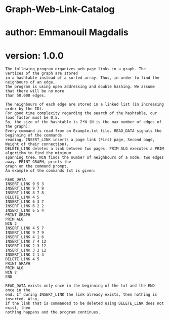 # Graph-Web-Link-Catalog


# author: Emmanouil Magdalis

# version: 1.0.0

    The following program organizes web page links in a graph. The vertices of the graph are stored
    in a hashtable instead of a sorted array. Thus, in order to find the neighbours of an edge,
    the program is using open addressing and double hashing. We assume that there will be no more
    than 50.000 edges.

    The neighbours of each edge are stored in a linked list (in increasing order by the ID).
    For good time complexity regarding the search of the hashtable, our load factor must be 0,5.
    So, the size of the hashtable is 2*N (N is the max number of edges of the graph).
    Every command is read from an Example.txt file. READ_DATA signals the beginning of the commands
    reading. INSERT_LINK inserts a page link (First page, Second page, Weight of their connection).
    DELETE_LINK deletes a link between two pages. PRIM ALG executes a PRIM algorithm to find the minimum
    spanning tree. NCN finds the number of neighbours of a node, two edges away. PRINT GRAPH, prints the
    graph on the command prompt.
    An example of the commands txt is given:

    READ_DATA
    INSERT_LINK 9 5 3
    INSERT_LINK 9 7 9
    INSERT_LINK 8 7 8
    DELETE_LINK 4 5
    INSERT_LINK 6 3 7
    INSERT_LINK 6 2 2
    INSERT_LINK 6 5 4
    PRINT GRAPH
    PRIM ALG
    NCN 2
    INSERT_LINK 4 5 7
    INSERT_LINK 9 7 9
    INSERT_LINK 4 1 6
    INSERT_LINK 7 4 12
    INSERT_LINK 2 3 12
    INSERT_LINK 3 2 12
    INSERT_LINK 2 1 4
    DELETE_LINK 4 5
    PRINT GRAPH
    PRIM ALG
    NCN 2
    END

    READ_DATA exists only once in the beginning of the txt and the END once in the
    end. If during INSERT_LINK the link already exists, then nothing is inserted. Also,
    if the link that is commanded to be deleted using DELETE_LINK does not exist, then
    nothing happens and the program continues.


